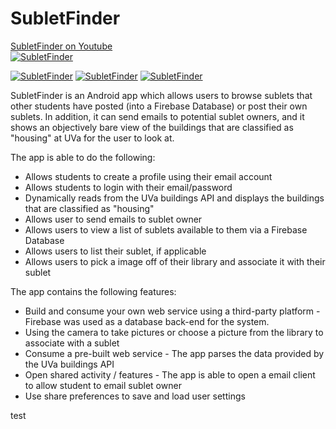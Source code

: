 # SubletFinder


[SubletFinder on Youtube](https://www.youtube.com/watch?v=TX18etys8IM)   
[![SubletFinder](https://img.youtube.com/vi/TX18etys8IM/0.jpg)](https://www.youtube.com/watch?v=TX18etys8IM)   

[![SubletFinder](https://img.youtube.com/vi/TX18etys8IM/1.jpg)](https://www.youtube.com/watch?v=TX18etys8IM) [![SubletFinder](https://img.youtube.com/vi/TX18etys8IM/2.jpg)](https://www.youtube.com/watch?v=TX18etys8IM) [![SubletFinder](https://img.youtube.com/vi/TX18etys8IM/3.jpg)](https://www.youtube.com/watch?v=TX18etys8IM)  

SubletFinder is an Android app which allows users to browse sublets that other students have posted (into a Firebase Database) or post their own sublets. In addition, it  can send emails to potential sublet owners, and it shows an objectively bare view of the buildings that are classified as "housing" at UVa for the user to look at.   

The app is able to do the following:  
- Allows students to create a profile using their email account
- Allows students to login with their email/password
- Dynamically reads from the UVa buildings API and displays the buildings that are classified as "housing"
- Allows user to send emails to sublet owner
- Allows users to view a list of sublets available to them via a Firebase Database
- Allows users to list their sublet, if applicable
- Allows users to pick a image off of their library and associate it with their sublet

The app contains the following features:
- Build and consume your own web service using a third-party platform -  Firebase was used as a database back-end for the system.
- Using the camera to take pictures or choose a picture from the library to associate with a sublet
- Consume a pre-built web service - The app parses the data provided by the UVa buildings API
- Open shared activity / features - The app is able to open a email client to allow student to email sublet owner
- Use share preferences to save and load user settings

test
